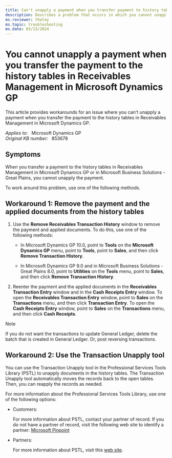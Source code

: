 ```yaml
---
title: Can't unapply a payment when you transfer payment to history tables in Receivables Management in Microsoft Dynamics GP
description: Describes a problem that occurs in which you cannot unapply a payment that is in the history tables. You must remove the payment and the applied documents from the history tables or use the Transaction Unapply tool. Workarounds are provided.
ms.reviewer: theley
ms.topic: troubleshooting
ms.date: 03/13/2024
---
```

# You cannot unapply a payment when you transfer the payment to the history tables in Receivables Management in Microsoft Dynamics GP

This article provides workarounds for an issue where you can't unapply a payment when you transfer the payment to the history tables in Receivables Management in Microsoft Dynamics GP.

_Applies to:_ &nbsp; Microsoft Dynamics GP  
_Original KB number:_ &nbsp; 853678

## Symptoms

When you transfer a payment to the history tables in Receivables Management in Microsoft Dynamics GP or in Microsoft Business Solutions - Great Plains, you cannot unapply the payment.

To work around this problem, use one of the following methods.

## Workaround 1: Remove the payment and the applied documents from the history tables

1. Use the **Remove Receivables Transaction History** window to remove the payment and applied documents. To do this, use one of the following methods:
   - In Microsoft Dynamics GP 10.0, point to **Tools** on the **Microsoft Dynamics GP** menu, point to **Tools**, point to **Sales**, and then click **Remove Transaction History**.

   - In Microsoft Dynamics GP 9.0 and in Microsoft Business Solutions - Great Plains 8.0, point to **Utilities** on the **Tools** menu, point to **Sales**, and then click **Remove Transaction History**.

2. Reenter the payment and the applied documents in the **Receivables Transaction Entry** window and in the **Cash Receipts Entry** window. To open the **Receivables Transaction Entry** window, point to **Sales** on the **Transactions** menu, and then click **Transaction Entry**. To open the **Cash Receipts Entry** window, point to **Sales** on the **Transactions** menu, and then click **Cash Receipts**.

> [!NOTE]
> If you do not want the transactions to update General Ledger, delete the batch that is created in General Ledger. Or, post reversing transactions.

## Workaround 2: Use the Transaction Unapply tool

You can use the Transaction Unapply tool in the Professional Services Tools Library (PSTL) to unapply documents in the history tables. The Transaction Unapply tool automatically moves the records back to the open tables. Then, you can reapply the records as needed.

For more information about the Professional Services Tools Library, use one of the following options:

- Customers:

    For more information about PSTL, contact your partner of record. If you do not have a partner of record, visit the following web site to identify a partner: [Microsoft Pinpoint](https://pinpoint.microsoft.com/home)

- Partners:

    For more information about PSTL, visit this [web site](https://partner.microsoft.com/solutions/business-applications/dynamics-onprem).
